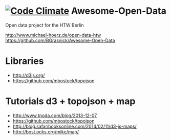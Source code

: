 [![Code Climate](https://codeclimate.com/github/BGrasnick/Awesome-Open-Data.png)](https://codeclimate.com/github/BGrasnick/Awesome-Open-Data)
Awesome-Open-Data
=================

Open data project for the HTW Berlin

http://www.michael-hoerz.de/open-data-htw
https://github.com/BGrasnick/Awesome-Open-Data


# Libraries

* http://d3js.org/
* https://github.com/mbostock/topojson

# Tutorials d3 + topojson + map

* http://www.tnoda.com/blog/2013-12-07
* https://github.com/mbostock/topojson
* http://blog.safaribooksonline.com/2014/02/11/d3-js-maps/
* http://bost.ocks.org/mike/map/

